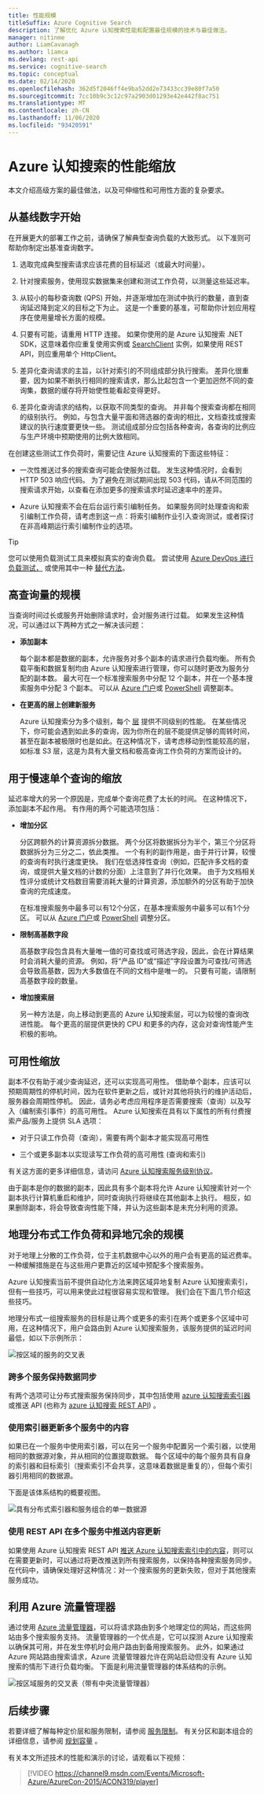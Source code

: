```yaml
---
title: 性能规模
titleSuffix: Azure Cognitive Search
description: 了解优化 Azure 认知搜索性能和配置最佳规模的技术与最佳做法。
manager: nitinme
author: LiamCavanagh
ms.author: liamca
ms.devlang: rest-api
ms.service: cognitive-search
ms.topic: conceptual
ms.date: 02/14/2020
ms.openlocfilehash: 362d5f2046ff4e9ba52dd2e73433cc39e80f7a50
ms.sourcegitcommit: 7cc10b9c3c12c97a2903d01293e42e442f8ac751
ms.translationtype: MT
ms.contentlocale: zh-CN
ms.lasthandoff: 11/06/2020
ms.locfileid: "93420591"
---
```

# <a name="scale-for-performance-on-azure-cognitive-search"></a>Azure 认知搜索的性能缩放

本文介绍高级方案的最佳做法，以及可伸缩性和可用性方面的复杂要求。

## <a name="start-with-baseline-numbers"></a>从基线数字开始

在开展更大的部署工作之前，请确保了解典型查询负载的大致形式。 以下准则可帮助你制定出基准查询数字。

1. 选取完成典型搜索请求应该花费的目标延迟（或最大时间量）。

1. 针对搜索服务，使用现实数据集来创建和测试工作负荷，以测量这些延迟率。

1. 从较小的每秒查询数 (QPS) 开始，并逐渐增加在测试中执行的数量，直到查询延迟降到定义的目标之下为止。 这是一个重要的基准，可帮助你计划应用程序在使用量增长方面的规模。

1. 只要有可能，请重用 HTTP 连接。 如果你使用的是 Azure 认知搜索 .NET SDK，这意味着你应重复使用实例或 [SearchClient](/dotnet/api/azure.search.documents.searchclient) 实例，如果使用 REST API，则应重用单个 HttpClient。

1. 差异化查询请求的主旨，以针对索引的不同组成部分执行搜索。 差异化很重要，因为如果不断执行相同的搜索请求，那么比起包含一个更加迥然不同的查询集，数据的缓存将开始使性能看起变得更好。

1. 差异化查询请求的结构，以获取不同类型的查询。 并非每个搜索查询都在相同的级别执行。 例如，与包含大量平面和筛选器的查询的相比，文档查找或搜索建议的执行速度要更快一些。 测试组成部分应包括各种查询，各查询的比例应与生产环境中预期使用的比例大致相同。  

在创建这些测试工作负荷时，需要记住 Azure 认知搜索的下面这些特征：

+ 一次性推送过多的搜索查询可能会使服务过载。 发生这种情况时，会看到 HTTP 503 响应代码。 为了避免在测试期间出现 503 代码，请从不同范围的搜索请求开始，以查看在添加更多的搜索请求时延迟速率中的差异。

+ Azure 认知搜索不会在后台运行索引编制任务。 如果服务同时处理查询和索引编制工作负荷，请考虑到这一点：将索引编制作业引入查询测试，或者探讨在非高峰期运行索引编制作业的选项。

> [!Tip]
> 您可以使用负载测试工具来模拟真实的查询负载。 尝试使用 [Azure DevOps 进行负载测试，](/azure/devops/test/load-test/get-started-simple-cloud-load-test) 或使用其中一种 [替代方法](/azure/devops/test/load-test/overview#alternatives)。

## <a name="scale-for-high-query-volume"></a>高查询量的规模

当查询时间过长或服务开始删除请求时，会对服务进行过载。 如果发生这种情况，可以通过以下两种方式之一解决该问题：

+ **添加副本**  

  每个副本都是数据的副本，允许服务对多个副本的请求进行负载均衡。  所有负载平衡和数据复制均由 Azure 认知搜索进行管理，你可以随时更改为服务分配的副本数。 最大可在一个标准搜索服务中分配 12 个副本，并在一个基本搜索服务中分配 3 个副本。 可以从 [Azure 门户](search-create-service-portal.md)或 [PowerShell](search-manage-powershell.md) 调整副本。

+ **在更高的层上创建新服务**  

  Azure 认知搜索分为多个级别，每个 [层](https://azure.microsoft.com/pricing/details/search/) 提供不同级别的性能。 在某些情况下，你可能会遇到如此多的查询，因为你所在的层不能提供足够的周转时间，甚至在副本被极限时也是如此。在这种情况下，请考虑移动到性能较高的层，如标准 S3 层，这是为具有大量文档和极高查询工作负荷的方案而设计的。

## <a name="scale-for-slow-individual-queries"></a>用于慢速单个查询的缩放

延迟率增大的另一个原因是，完成单个查询花费了太长的时间。 在这种情况下，添加副本不起作用。 有作用的两个可能选项包括：

+ **增加分区**

  分区跨额外的计算资源拆分数据。 两个分区将数据拆分为半个，第三个分区将数据拆分为三分之二，依此类推。 一个有利的副作用是，由于并行计算，较慢的查询有时执行速度更快。 我们在低选择性查询（例如，匹配许多文档的查询，或提供大量文档的计数的分面）上注意到了并行化效果。 由于为文档相关性评分或统计文档数目需要消耗大量的计算资源，添加额外的分区有助于加快查询的完成速度。  
   
  在标准搜索服务中最多可以有12个分区，在基本搜索服务中最多可以有1个分区。 可以从 [Azure 门户](search-create-service-portal.md)或 [PowerShell](search-manage-powershell.md) 调整分区。

+ **限制高基数字段**

  高基数字段包含具有大量唯一值的可查找或可筛选字段，因此，会在计算结果时会消耗大量的资源。 例如，将“产品 ID”或“描述”字段设置为可查找/可筛选会导致高基数，因为大多数值在不同的文档中是唯一的。 只要有可能，请限制高基数字段的数量。

+ **增加搜索层**  

  另一种方法是，向上移动到更高的 Azure 认知搜索层，可以为较慢的查询改进性能。 每个更高的层提供更快的 CPU 和更多的内存，这会对查询性能产生积极的影响。

## <a name="scale-for-availability"></a>可用性缩放

副本不仅有助于减少查询延迟，还可以实现高可用性。 借助单个副本，应该可以预期周期性的停机时间，因为在软件更新之后，或针对其他将执行的维护活动后，服务器会周期性停机。 因此，请务必考虑应用程序是否需要搜索（查询）以及写入（编制索引事件）的高可用性。 Azure 认知搜索在具有以下属性的所有付费搜索产品/服务上提供 SLA 选项：

+ 对于只读工作负荷（查询），需要有两个副本才能实现高可用性

+ 三个或更多副本以实现读写工作负荷的高可用性 (查询和索引) 

有关这方面的更多详细信息，请访问 [Azure 认知搜索服务级别协议](https://azure.microsoft.com/support/legal/sla/search/v1_0/)。

由于副本是你的数据的副本，因此具有多个副本将允许 Azure 认知搜索针对一个副本执行计算机重启和维护，同时查询执行将继续在其他副本上执行。 相反，如果删除副本，将会导致查询性能下降，并认为这些副本是未充分利用的资源。

## <a name="scale-for-geo-distributed-workloads-and-geo-redundancy"></a>地理分布式工作负荷和异地冗余的规模

对于地理上分散的工作负荷，位于主机数据中心以外的用户会有更高的延迟费率。 一种缓解措施是在与这些用户更靠近的区域中预配多个搜索服务。

Azure 认知搜索当前不提供自动化方法来跨区域异地复制 Azure 认知搜索索引，但有一些技巧，可以用来使此过程很容易实现和管理。 我们会在下面几节介绍这些技巧。

地理分布式一组搜索服务的目标是让两个或更多的索引在两个或更多个区域中可用，在这种情况下，用户会路由到 Azure 认知搜索服务，该服务提供的延迟时间最低，如以下示例所示：

   ![按区域的服务的交叉表][1]

### <a name="keep-data-synchronized-across-multiple-services"></a>跨多个服务保持数据同步

有两个选项可让分布式搜索服务保持同步，其中包括使用 [azure 认知搜索索引器](search-indexer-overview.md) 或推送 API (也称为 [azure 认知搜索 REST API](/rest/api/searchservice/)) 。  

### <a name="use-indexers-for-updating-content-on-multiple-services"></a>使用索引器更新多个服务中的内容

如果已在一个服务中使用索引器，可以在另一个服务中配置另一个索引器，以使用相同的数据源对象，并从相同的位置提取数据。 每个区域中的每个服务具有自身的索引器和目标索引（搜索索引不会共享，这意味着数据是重复的），但每个索引器引用相同的数据源。

下面是该体系结构的概要视图。

   ![具有分布式索引器和服务组合的单一数据源][2]

### <a name="use-rest-apis-for-pushing-content-updates-on-multiple-services"></a>使用 REST API 在多个服务中推送内容更新

如果使用 Azure 认知搜索 REST API [推送 Azure 认知搜索索引中的内容](/rest/api/searchservice/update-index)，则可以在需要更新时，可以通过将更改推送到所有搜索服务，以保持各种搜索服务同步。 在代码中，请确保处理好这种情况：对一个搜索服务的更新失败，但对于其他搜索服务成功。

## <a name="leverage-azure-traffic-manager"></a>利用 Azure 流量管理器

通过使用 [Azure 流量管理器](../traffic-manager/traffic-manager-overview.md)，可以将请求路由到多个地理定位的网站，而这些网站由多个搜索服务支持。 流量管理器的一个优点是，它可以探测 Azure 认知搜索以确保其可用，并在发生停机时会用户路由到备用搜索服务。 此外，如果通过 Azure 网站路由搜索请求，Azure 流量管理器允许在网站启动但没有 Azure 认知搜索的情形下进行负载均衡。 下面是利用流量管理器的体系结构的示例。

   ![按区域服务的交叉表（带有中央流量管理器）][3]

## <a name="next-steps"></a>后续步骤

若要详细了解每种定价层和服务限制，请参阅 [服务限制](search-limits-quotas-capacity.md)。 有关分区和副本组合的详细信息，请参阅 [规划容量](search-capacity-planning.md) 。

有关本文所述技术的性能和演示的讨论，请观看以下视频：

> [!VIDEO https://channel9.msdn.com/Events/Microsoft-Azure/AzureCon-2015/ACON319/player]
> 

<!--Image references-->
[1]: ./media/search-performance-optimization/geo-redundancy.png
[2]: ./media/search-performance-optimization/scale-indexers.png
[3]: ./media/search-performance-optimization/geo-search-traffic-mgr.png